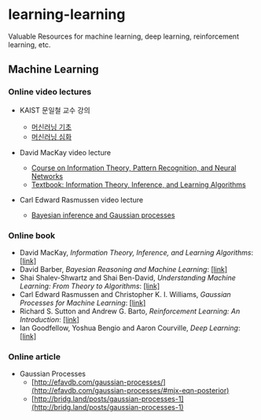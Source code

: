 # learning-learning
Valuable Resources for machine learning, deep learning, reinforcement learning, etc.

## Machine Learning

### Online video lectures

* KAIST 문일철 교수 강의
  + [머신러닝 기초](https://www.youtube.com/watch?v=t6S7ekXz3aY&list=PLbhbGI_ppZISMV4tAWHlytBqNq1-lb8bz)
  + [머신러닝 심화](https://www.youtube.com/watch?v=4w1lidx6mV4&list=PLbhbGI_ppZIRPeAjprW9u9A46IJlGFdLn)

* David MacKay video lecture
  + [Course on Information Theory, Pattern Recognition, and Neural Networks](http://videolectures.net/course_information_theory_pattern_recognition/)
  + [Textbook: Information Theory, Inference, and Learning Algorithms](http://www.inference.org.uk/itila/)

* Carl Edward Rasmussen video lecture
  + [Bayesian inference and Gaussian processes](http://videolectures.net/mlss07_rasmussen_bigp/?q=bayesian)

### Online book
* David MacKay, *Information Theory, Inference, and Learning Algorithms*: [[link]](http://www.inference.org.uk/itila/)
* David Barber, *Bayesian Reasoning and Machine Learning*: [[link]](http://www.cs.ucl.ac.uk/staff/d.barber/brml/)
* Shai Shalev-Shwartz and Shai Ben-David, *Understanding Machine Learning: From Theory to Algorithms*: [[link]](http://www.cs.huji.ac.il/~shais/UnderstandingMachineLearning/)
* Carl Edward Rasmussen and Christopher K. I. Williams, *Gaussian Processes for Machine Learning*: [[link]](http://www.gaussianprocess.org/gpml/)
* Richard S. Sutton and Andrew G. Barto, *Reinforcement Learning: An Introduction*: [[link]](http://incompleteideas.net/book/the-book-2nd.html)
* Ian Goodfellow, Yoshua Bengio and Aaron Courville, *Deep Learning*: [[link]](http://www.deeplearningbook.org/)

### Online article
* Gaussian Processes
  + [http://efavdb.com/gaussian-processes/](http://efavdb.com/gaussian-processes/#mjx-eqn-posterior)
  + [http://bridg.land/posts/gaussian-processes-1](http://bridg.land/posts/gaussian-processes-1)
  
